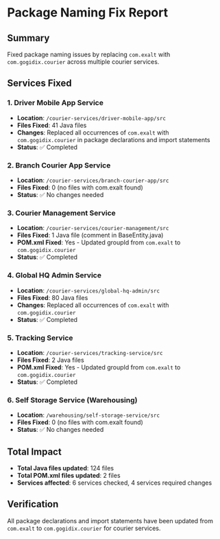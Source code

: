 # Package Naming Fix Report

## Summary
Fixed package naming issues by replacing `com.exalt` with `com.gogidix.courier` across multiple courier services.

## Services Fixed

### 1. Driver Mobile App Service
- **Location**: `/courier-services/driver-mobile-app/src`
- **Files Fixed**: 41 Java files
- **Changes**: Replaced all occurrences of `com.exalt` with `com.gogidix.courier` in package declarations and import statements
- **Status**: ✅ Completed

### 2. Branch Courier App Service
- **Location**: `/courier-services/branch-courier-app/src`
- **Files Fixed**: 0 (no files with com.exalt found)
- **Status**: ✅ No changes needed

### 3. Courier Management Service
- **Location**: `/courier-services/courier-management/src`
- **Files Fixed**: 1 Java file (comment in BaseEntity.java)
- **POM.xml Fixed**: Yes - Updated groupId from `com.exalt` to `com.gogidix.courier`
- **Status**: ✅ Completed

### 4. Global HQ Admin Service
- **Location**: `/courier-services/global-hq-admin/src`
- **Files Fixed**: 80 Java files
- **Changes**: Replaced all occurrences of `com.exalt` with `com.gogidix.courier`
- **Status**: ✅ Completed

### 5. Tracking Service
- **Location**: `/courier-services/tracking-service/src`
- **Files Fixed**: 2 Java files
- **POM.xml Fixed**: Yes - Updated groupId from `com.exalt` to `com.gogidix.courier`
- **Status**: ✅ Completed

### 6. Self Storage Service (Warehousing)
- **Location**: `/warehousing/self-storage-service/src`
- **Files Fixed**: 0 (no files with com.exalt found)
- **Status**: ✅ No changes needed

## Total Impact
- **Total Java files updated**: 124 files
- **Total POM.xml files updated**: 2 files
- **Services affected**: 6 services checked, 4 services required changes

## Verification
All package declarations and import statements have been updated from `com.exalt` to `com.gogidix.courier` for courier services.